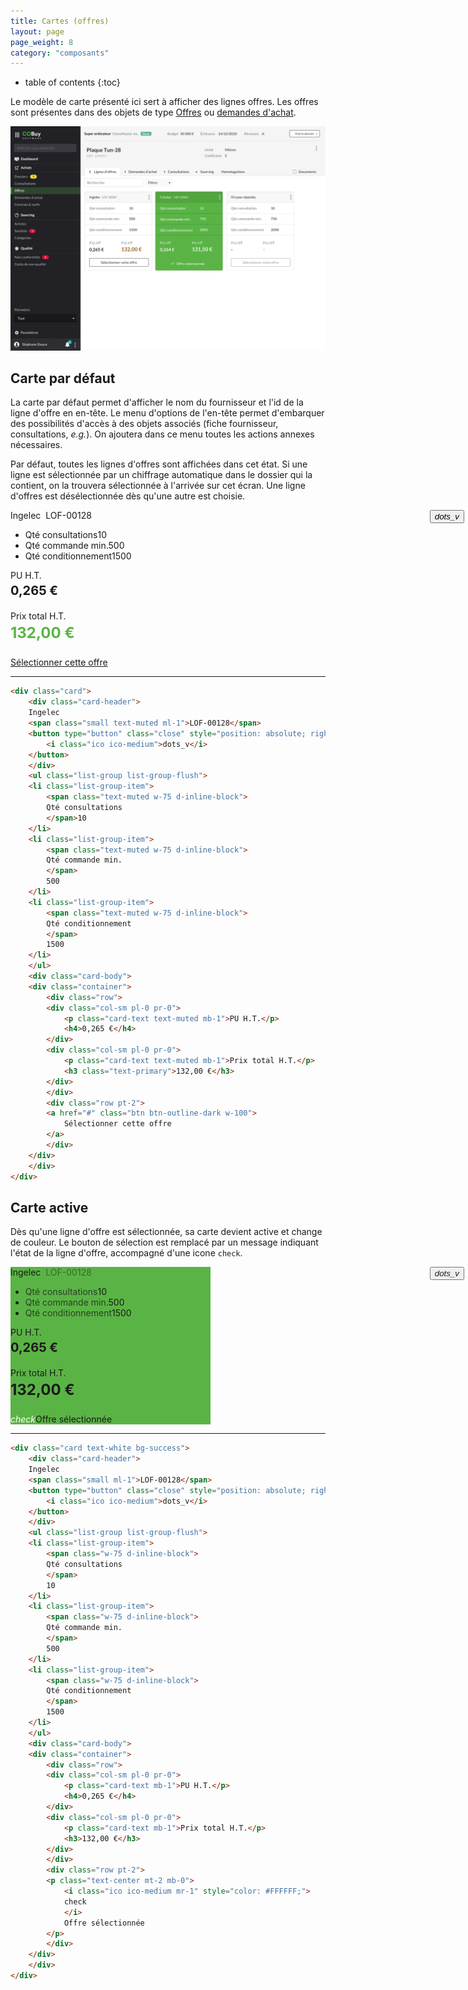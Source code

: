 ```yaml
---
title: Cartes (offres)
layout: page
page_weight: 8
category: "composants"
---
```

* table of contents
{:toc}

Le modèle de carte présenté ici sert à afficher des lignes offres. Les offres sont présentes dans des objets de type [Offres](ui.offres.html) ou [demandes d'achat](ui.demandes-achat.html).

![ecran](assets/images/5.3-dossier.article.lignes-offres-grille-active.png)

## Carte par défaut ##

La carte par défaut permet d'afficher le nom du fournisseur et l'id de la ligne d'offre en en-tête. Le menu d'options de l'en-tête permet d'embarquer des possibilités d'accès à des objets associés (fiche fournisseur, consultations, *e.g.*). On ajoutera dans ce menu toutes les actions annexes nécessaires. 

Par défaut, toutes les lignes d'offres sont affichées dans cet état. Si une ligne est sélectionnée par un chiffrage automatique dans le dossier qui la contient, on la trouvera sélectionnée à l'arrivée sur cet écran. Une ligne d'offres est désélectionnée dès qu'une autre est choisie.

<div class="card" style="width: 20rem;">
    <div class="card-header">
	Ingelec<span class="small text-muted" style="margin-left:0.5rem;">LOF-00128</span>
	<button type="button" class="close" style="position: absolute; right: 6px;">
		<i class="ico ico-medium">dots_v</i>
	</button>
    </div>
    <ul class="list-group list-group-flush">
	<li class="list-group-item"><span class="text-muted w-75 d-inline-block">Qté consultations</span>10</li>
	<li class="list-group-item"><span class="text-muted w-75 d-inline-block">Qté commande min.</span>500</li>
	<li class="list-group-item"><span class="text-muted w-75 d-inline-block">Qté conditionnement</span>1500</li>
    </ul>
    <div class="card-body">
	<div class="container">
	    <div class="row">
		<div class="col-sm pl-0 pr-0">
		    <p class="card-text text-muted" style="margin-bottom: 0.25rem;">PU H.T.</p>
		    <!-- h4 -->
		    <h3 style="margin-top: 0;font-size: 1.25rem; font-weight: 700;">0,265 €</h3>
		</div>
		<div class="col-sm pl-0 pr-0">
		    <p class="card-text text-muted" style="margin-bottom: 0.25rem;">Prix total H.T.</p>
		    <!-- h3 -->
		    <h3 style="margin-top: 0;font-size: 1.5rem; font-weight: 700; color:#5AB445;">132,00 €</h3>
		</div>
	    </div>
	    <div class="row pt-2"><a href="#" class="btn btn-outline-dark w-100">Sélectionner cette offre</a></div>
	</div>
    </div>
</div>

<hr/>

``` html
<div class="card">
    <div class="card-header">
	Ingelec
	<span class="small text-muted ml-1">LOF-00128</span>
	<button type="button" class="close" style="position: absolute; right: 6px;">
		<i class="ico ico-medium">dots_v</i>
	</button>
    </div>
    <ul class="list-group list-group-flush">
	<li class="list-group-item">
	    <span class="text-muted w-75 d-inline-block">
		Qté consultations
	    </span>10
	</li>
	<li class="list-group-item">
	    <span class="text-muted w-75 d-inline-block">
		Qté commande min.
	    </span>
	    500
	</li>
	<li class="list-group-item">
	    <span class="text-muted w-75 d-inline-block">
		Qté conditionnement
	    </span>
	    1500
	</li>
    </ul>
    <div class="card-body">
	<div class="container">
	    <div class="row">
		<div class="col-sm pl-0 pr-0">
		    <p class="card-text text-muted mb-1">PU H.T.</p>
		    <h4>0,265 €</h4>
		</div>
		<div class="col-sm pl-0 pr-0">
		    <p class="card-text text-muted mb-1">Prix total H.T.</p>
		    <h3 class="text-primary">132,00 €</h3>
		</div>
	    </div>
	    <div class="row pt-2">
		<a href="#" class="btn btn-outline-dark w-100">
		    Sélectionner cette offre
		</a>
	    </div>
	</div>
    </div>
</div>
```

## Carte active ##

Dès qu'une ligne d'offre est sélectionnée, sa carte devient active et change de couleur. Le bouton de sélection est remplacé par un message indiquant l'état de la ligne d'offre, accompagné d'une icone `check`.

<div class="card text-white" style="width: 20rem; background-color:#5AB445;">
    <div class="card-header">
	Ingelec<span class="small" style="margin-left:0.5rem; opacity:0.5;">LOF-00128</span><button type="button" class="close" style="position: absolute; right: 6px; color: var(--white)">
		<i class="ico ico-medium">dots_v</i>
	</button>
    </div>
    <ul class="list-group list-group-flush">
	<li class="list-group-item" style="background-color: #5AB445;"><span class="w-75 d-inline-block" style="opacity: 0.75;">Qté consultations</span>10</li>
	<li class="list-group-item" style="background-color: #5AB445;"><span class="w-75 d-inline-block" style="opacity: 0.75;">Qté commande min.</span>500</li>
	<li class="list-group-item" style="background-color: #5AB445;"><span class="w-75 d-inline-block" style="opacity: 0.75;">Qté conditionnement</span>1500</li>
    </ul>
    <div class="card-body">
	<div class="container">
	    <div class="row">
		<div class="col-sm pl-0 pr-0">
		    <p class="card-text" style="margin-bottom: 0.25rem;">PU H.T.</p>
		    <!-- h4 -->
		    <h3 style="margin-top: 0;font-size: 1.25rem; font-weight: 700;">0,265 €</h3>
		</div>
		<div class="col-sm pl-0 pr-0">
		    <p class="card-text" style="margin-bottom: 0.25rem;">Prix total H.T.</p>
		    <!-- h3 -->
		    <h3 style="margin-top: 0;font-size: 1.5rem; font-weight: 700;">132,00 €</h3>
		</div>
	    </div>
	    <div class="row pt-2">
		<div class="col-sm">
		<p class="text-center mt-2 mb-0"><i class="ico ico-medium mr-1" style="color: #FFFFFF;">check</i>Offre sélectionnée</p>
		</div>
		</div>
	</div>
    </div>
</div>

<hr/>

``` html
<div class="card text-white bg-success">
    <div class="card-header">
	Ingelec
	<span class="small ml-1">LOF-00128</span>
	<button type="button" class="close" style="position: absolute; right: 6px; color: var(--white)">
		<i class="ico ico-medium">dots_v</i>
	</button>
    </div>
    <ul class="list-group list-group-flush">
	<li class="list-group-item">
	    <span class="w-75 d-inline-block">
		Qté consultations
	    </span>
	    10
	</li>
	<li class="list-group-item">
	    <span class="w-75 d-inline-block">
		Qté commande min.
	    </span>
	    500
	</li>
	<li class="list-group-item">
	    <span class="w-75 d-inline-block">
		Qté conditionnement
	    </span>
	    1500
	</li>
    </ul>
    <div class="card-body">
	<div class="container">
	    <div class="row">
		<div class="col-sm pl-0 pr-0">
		    <p class="card-text mb-1">PU H.T.</p>
		    <h4>0,265 €</h4>
		</div>
		<div class="col-sm pl-0 pr-0">
		    <p class="card-text mb-1">Prix total H.T.</p>
		    <h3>132,00 €</h3>
		</div>
	    </div>
	    <div class="row pt-2">
		<p class="text-center mt-2 mb-0">
		    <i class="ico ico-medium mr-1" style="color: #FFFFFF;">
			check
		    </i>
		    Offre sélectionnée
		</p>
	    </div>
	</div>
    </div>
</div>
```
